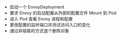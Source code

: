 



- 启动一个 EnvoyDeployment
- 要求 Envoy 的启动配置从外部的配置文件 Mount 到 Pod
- 进入 Pod 查看 Envoy 进程和配置
- 更改配置的监听端口并测试访问入口的变化
- 通过非级联的方式逐个删除对象












